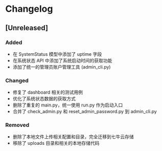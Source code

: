 # Changelog

## [Unreleased]

### Added
- 在 SystemStatus 模型中添加了 uptime 字段
- 在系统状态 API 中添加了系统启动时间的获取功能
- 添加了统一的管理员账户管理工具 (admin_cli.py)

### Changed
- 修复了 dashboard 相关的测试用例
- 优化了系统状态数据的获取方式
- 删除了重复的 main.py，统一使用 run.py 作为启动入口
- 合并了 check_admin.py 和 reset_admin_password.py 到 admin_cli.py

### Removed
- 删除了本地文件上传相关配置和目录，完全迁移到七牛云存储
- 移除了 uploads 目录和相关的本地存储代码 